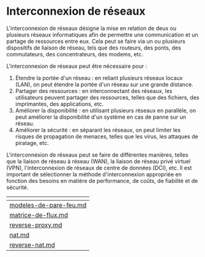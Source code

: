# Interconnexion de réseaux

L'interconnexion de réseaux désigne la mise en relation de deux ou plusieurs réseaux informatiques afin de permettre une communication et un partage de ressources entre eux. Cela peut se faire via un ou plusieurs dispositifs de liaison de réseau, tels que des routeurs, des ponts, des commutateurs, des concentrateurs, des modems, etc.

L'interconnexion de réseaux peut être nécessaire pour :

1. Étendre la portée d'un réseau : en reliant plusieurs réseaux locaux (LAN), on peut étendre la portée d'un réseau sur une grande distance.
2. Partager des ressources : en interconnectant des réseaux, les utilisateurs peuvent partager des ressources, telles que des fichiers, des imprimantes, des applications, etc.
3. Améliorer la disponibilité : en utilisant plusieurs réseaux en parallèle, on peut améliorer la disponibilité d'un système en cas de panne sur un réseau.
4. Améliorer la sécurité : en séparant les réseaux, on peut limiter les risques de propagation de menaces, telles que les virus, les attaques de piratage, etc.

L'interconnexion de réseaux peut se faire de différentes manières, telles que la liaison de réseau à réseau (WAN), la liaison de réseau privé virtuel (VPN), l'interconnexion de réseaux de centre de données (DCI), etc. Il est important de sélectionner la méthode d'interconnexion appropriée en fonction des besoins en matière de performance, de coûts, de fiabilité et de sécurité.

<table data-view="cards"><thead><tr><th data-card-target data-type="content-ref"></th></tr></thead><tbody><tr><td><a href="modeles-de-pare-feu.md">modeles-de-pare-feu.md</a></td></tr><tr><td><a href="matrice-de-flux.md">matrice-de-flux.md</a></td></tr><tr><td><a href="reverse-proxy.md">reverse-proxy.md</a></td></tr><tr><td><a href="nat.md">nat.md</a></td></tr><tr><td><a href="reverse-nat.md">reverse-nat.md</a></td></tr></tbody></table>
